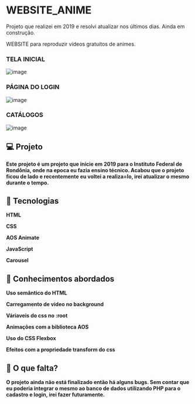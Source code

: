 # WEBSITE_ANIME
Projeto que realizei em 2019 e resolvi atualizar nos últimos dias. Ainda em construção.

WEBSITE para reproduzir vídeos gratuítos de animes.

### TELA INICIAL
![image](https://github.com/Kauerito/WEBSITE_ANIME/assets/79600190/393ee676-7504-4ad8-99da-a05bf841b8ab)

### PÁGINA DO LOGIN
![image](https://github.com/Kauerito/WEBSITE_ANIME/assets/79600190/41478367-753b-48d4-bde2-a5ea1ef33439)

### CATÁLOGOS
![image](https://github.com/Kauerito/WEBSITE_ANIME/assets/79600190/0345e187-cd97-4361-860b-f6cae34a4dff)






## 💻 Projeto
**Este projeto é um projeto que inicie em 2019 para o Instituto Federal de Rondônia, onde na epoca eu fazia ensino técnico. Acabou que o projeto ficou de lado e recentemente eu voltei a realiza=lo, irei atualizar o mesmo durante o tempo.**

## 🚀 Tecnologias
**HTML**

**CSS**

**AOS Animate**

**JavaScript**

**Carousel**

## 📔 Conhecimentos abordados

**Uso semântico do HTML**

 **Carregamento de video no background**
 
 **Váriaveis do css no :root**
 
 **Animações com a biblioteca AOS**
 
 **Uso do CSS Flexbox**
 
**Efeitos com a propriedade transform do css**

## 📔  O que falta?

**O projeto ainda não está finalizado então há alguns bugs. Sem contar que eu poderia integrar o mesmo ao banco de dados utilizando PHP para o cadastro e login, irei fazer futuramente.**

